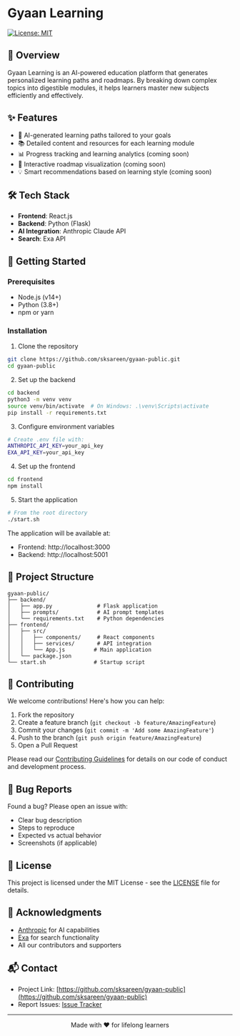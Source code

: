 # Gyaan Learning

[![License: MIT](https://img.shields.io/badge/License-MIT-yellow.svg)](https://opensource.org/licenses/MIT)

## 🎯 Overview

Gyaan Learning is an AI-powered education platform that generates personalized learning paths and roadmaps. By breaking down complex topics into digestible modules, it helps learners master new subjects efficiently and effectively.

## ✨ Features

- 🤖 AI-generated learning paths tailored to your goals
- 📚 Detailed content and resources for each learning module
- 📊 Progress tracking and learning analytics (coming soon)
- 🎯 Interactive roadmap visualization (coming soon)
- 💡 Smart recommendations based on learning style (coming soon)

## 🛠️ Tech Stack

- **Frontend**: React.js
- **Backend**: Python (Flask)
- **AI Integration**: Anthropic Claude API
- **Search**: Exa API

## 🚀 Getting Started

### Prerequisites

- Node.js (v14+)
- Python (3.8+)
- npm or yarn

### Installation

1. Clone the repository
```bash
git clone https://github.com/sksareen/gyaan-public.git
cd gyaan-public
```

2. Set up the backend
```bash
cd backend
python3 -m venv venv
source venv/bin/activate  # On Windows: .\venv\Scripts\activate
pip install -r requirements.txt
```

3. Configure environment variables
```bash
# Create .env file with:
ANTHROPIC_API_KEY=your_api_key
EXA_API_KEY=your_api_key
```

4. Set up the frontend
```bash
cd frontend
npm install
```

5. Start the application
```bash
# From the root directory
./start.sh
```

The application will be available at:
- Frontend: http://localhost:3000
- Backend: http://localhost:5001

## 📁 Project Structure

```
gyaan-public/
├── backend/
│   ├── app.py              # Flask application
│   ├── prompts/            # AI prompt templates
│   └── requirements.txt    # Python dependencies
├── frontend/
│   ├── src/
│   │   ├── components/     # React components
│   │   ├── services/       # API integration
│   │   └── App.js         # Main application
│   └── package.json
└── start.sh               # Startup script
```

## 🤝 Contributing

We welcome contributions! Here's how you can help:

1. Fork the repository
2. Create a feature branch (`git checkout -b feature/AmazingFeature`)
3. Commit your changes (`git commit -m 'Add some AmazingFeature'`)
4. Push to the branch (`git push origin feature/AmazingFeature`)
5. Open a Pull Request

Please read our [Contributing Guidelines](CONTRIBUTING.md) for details on our code of conduct and development process.

## 🐛 Bug Reports

Found a bug? Please open an issue with:
- Clear bug description
- Steps to reproduce
- Expected vs actual behavior
- Screenshots (if applicable)

## 📝 License

This project is licensed under the MIT License - see the [LICENSE](LICENSE) file for details.

## 🙏 Acknowledgments

- [Anthropic](https://www.anthropic.com/) for AI capabilities
- [Exa](https://exa.ai/) for search functionality
- All our contributors and supporters

## 📬 Contact

- Project Link: [https://github.com/sksareen/gyaan-public](https://github.com/sksareen/gyaan-public)
- Report Issues: [Issue Tracker](https://github.com/sksareen/gyaan-public/issues)

---

<p align="center">Made with ❤️ for lifelong learners</p>
